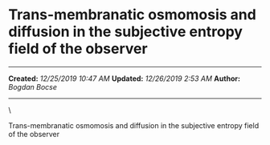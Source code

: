 Trans-membranatic osmomosis and diffusion in the subjective entropy field of the observer
=========================================================================================

  -------------- -----------------------
  **Created:**   *12/25/2019 10:47 AM*
  **Updated:**   *12/26/2019 2:53 AM*
  **Author:**    *Bogdan Bocse*
  -------------- -----------------------

\

Trans-membranatic osmomosis and diffusion in the subjective entropy
field of the observer

 
